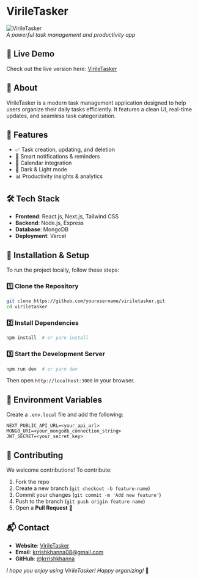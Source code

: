 # VirileTasker

![VirileTasker](https://viriletasker.vercel.app/assets/logo.png)  
_A powerful task management and productivity app_

## 🚀 Live Demo
Check out the live version here: [VirileTasker](https://viriletasker.vercel.app)

## 📖 About
VirileTasker is a modern task management application designed to help users organize their daily tasks efficiently. It features a clean UI, real-time updates, and seamless task categorization.

## 🎯 Features
- ✅ Task creation, updating, and deletion
- 🔔 Smart notifications & reminders
- 📅 Calendar integration
- 🌙 Dark & Light mode
- 📊 Productivity insights & analytics

## 🛠️ Tech Stack
- **Frontend**: React.js, Next.js, Tailwind CSS
- **Backend**: Node.js, Express
- **Database**: MongoDB
- **Deployment**: Vercel

## 🚀 Installation & Setup
To run the project locally, follow these steps:

### 1️⃣ Clone the Repository
```sh
git clone https://github.com/yourusername/viriletasker.git
cd viriletasker
```

### 2️⃣ Install Dependencies
```sh
npm install  # or yarn install
```

### 3️⃣ Start the Development Server
```sh
npm run dev  # or yarn dev
```
Then open `http://localhost:3000` in your browser.

## 📜 Environment Variables
Create a `.env.local` file and add the following:
```env
NEXT_PUBLIC_API_URL=<your_api_url>
MONGO_URI=<your_mongodb_connection_string>
JWT_SECRET=<your_secret_key>
```

## 📌 Contributing
We welcome contributions! To contribute:
1. Fork the repo
2. Create a new branch (`git checkout -b feature-name`)
3. Commit your changes (`git commit -m 'Add new feature'`)
4. Push to the branch (`git push origin feature-name`)
5. Open a **Pull Request** 🚀

## 📬 Contact
- **Website**: [VirileTasker](https://viriletasker.vercel.app)
- **Email**: [krrishkhanna08@gmail.com](mailto:your.email@example.com)
- **GitHub**: [@krrishkhanna](https://github.com/krrishkhanna)

_I hope you enjoy using VirileTasker! Happy organizing!_ 🎯

